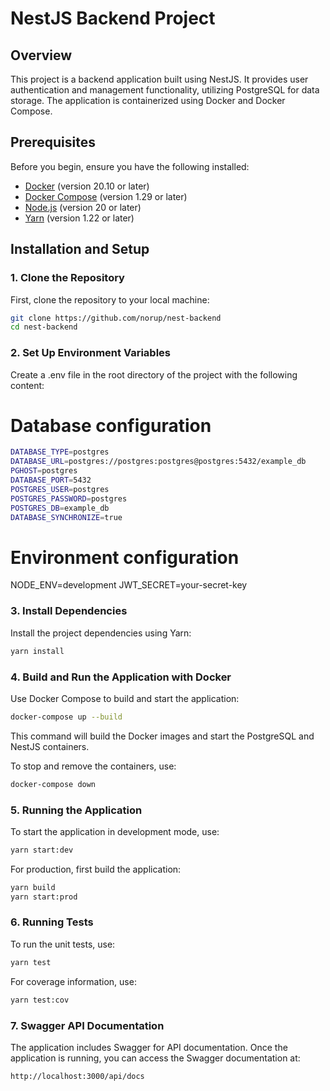 # NestJS Backend Project

## Overview

This project is a backend application built using NestJS. It provides user authentication and management functionality, utilizing PostgreSQL for data storage. The application is containerized using Docker and Docker Compose.

## Prerequisites

Before you begin, ensure you have the following installed:

- [Docker](https://www.docker.com/get-started) (version 20.10 or later)
- [Docker Compose](https://docs.docker.com/compose/install/) (version 1.29 or later)
- [Node.js](https://nodejs.org/) (version 20 or later)
- [Yarn](https://classic.yarnpkg.com/en/docs/install/) (version 1.22 or later)

## Installation and Setup

### 1. Clone the Repository

First, clone the repository to your local machine:

```bash
git clone https://github.com/norup/nest-backend
cd nest-backend
```

### 2. Set Up Environment Variables

Create a .env file in the root directory of the project with the following content:

# Database configuration

```bash
DATABASE_TYPE=postgres
DATABASE_URL=postgres://postgres:postgres@postgres:5432/example_db
PGHOST=postgres
DATABASE_PORT=5432
POSTGRES_USER=postgres
POSTGRES_PASSWORD=postgres
POSTGRES_DB=example_db
DATABASE_SYNCHRONIZE=true
```

# Environment configuration

NODE_ENV=development
JWT_SECRET=your-secret-key

### 3. Install Dependencies

Install the project dependencies using Yarn:

```bash
yarn install
```

### 4. Build and Run the Application with Docker

Use Docker Compose to build and start the application:

```bash
docker-compose up --build
```

This command will build the Docker images and start the PostgreSQL and NestJS containers.

To stop and remove the containers, use:

```bash
docker-compose down
```

### 5. Running the Application

To start the application in development mode, use:

```bash
yarn start:dev
```

For production, first build the application:

```bash
yarn build
yarn start:prod
```

### 6. Running Tests

To run the unit tests, use:

```bash
yarn test
```

For coverage information, use:

```bash
yarn test:cov
```

### 7. Swagger API Documentation

The application includes Swagger for API documentation. Once the application is running, you can access the Swagger documentation at:

```bash
http://localhost:3000/api/docs
```
